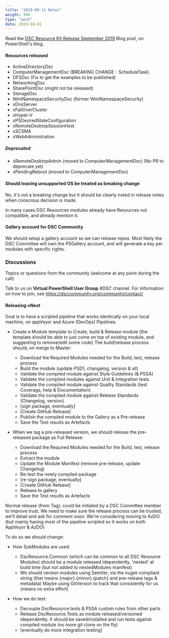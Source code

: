 ```yaml
---
title: "2019-09-11 Notes"
weight: 996
type: "post"
date: 2019-08-01
---
```


Read the [DSC Resource Kit Release September 2019](https://devblogs.microsoft.com/powershell/dsc-resource-kit-release-september-2019/)
 Blog post, on PowerShell's blog.

#### Resources released

- ActiveDirectoryDsc
- ComputerManagementDsc (BREAKING CHANGE - ScheduleTask)
- DFSDsc (Fix to get the examples to be published)
- NetworkingDsc
- SharePointDsc (might not be released)
- StorageDsc
- WmiNamespaceSecurityDsc (former WmiNamespaceSecurity)
- xDnsServer
- xFailOverCluster
- xHyper-V
- xPSDesiredStateConfiguration
- xRemoteDesktopSessionHost
- xSCSMA
- xWebAdministration

##### Deprecated

- xRemoteDesktopAdmin (moved to ComputerManagementDsc) (No PR to deprecate yet)
- xPendingReboot (moved to ComputerManagementDsc)

#### Should leaving unsupported OS be treated as breaking change

No, it's not a breaking change but it should be clearly noted in release notes
when conscious decision is made.

In many cases DSC Resources modules already have Resources not compatible,
and already mention it.

#### Gallery account for DSC Community

We should setup a gallery account so we can release repos.
Most likely the DSC Committee will own the PSGallery account,
and will generate a key per modules with specific rights.

### Discussions

Topics or questions from the community (welcome at any point during the call)

Talk to us on **Virtual PowerShell User Group** _#DSC_ channel.
For information on how to join, see https://dsccommunity.org/community/contact/

#### Releasing vNext

Goal is to have a scripted pipeline that works identically on your local machine,
 on appVeyor and Azure (DevOps) Pipelines.

- Create a Module template to Create, build & Release module (the template should
 be able to just come on top of existing module, and suggesting to remove/edit
 some code)
  The build/release process should, on merge to Master:
  - Download the Required Modules needed for the Build, test, release process
  - Build the module (update PSD1, changelog, version & all)
  - Validate the compiled module against Style Guidelines (& PSSA)
  - Validate the compiled modules against Unit & Integration tests
  - Validate the compiled module against Quality Standards (test Coverage, help
 & Documentation)
  - Validate the compiled module against Release Standards (Changelog, version)
  - [sign package, eventually]
  - [Create GitHub Release]
  - Publish the compiled module to the Gallery as a Pre-release
  - Save the Test results as Artefacts

- When we tag a pre-released version, we should release the pre-released package
as Full Release:
  - Download the Required Modules needed for the Build, test, release process
  - Extract the module
  - Update the Module Manifest (remove pre-release, update Changelog)
  - Re-test the newly compiled package
  - [re-sign package, eventually]
  - [Create GitHub Release]
  - Release to gallery
  - Save the Test results as Artefacts

Normal release (from Tag), could be initiated by a DSC Committee member to
improve trust.
We need to make sure the release process can be trusted, we'll detail and ask
for comment soon.
We're considering moving to AzDO (but mainly having most of the pipeline scripted
so it works on both AppVeyor & AzDO)

To do so we should change:

- How SubModules are used:

  - DscResource.Common (which can be common to all DSC Resource Modules) should
  be a module released idependently, 'nested' at build time (but not added
  to nestedModules manifest)
  - We should version modules using SemVer, via the nuget-compliant string (that
  means {major}.{minor}.{patch} and pre-release tags & metadata) Maybe using
  GitVersion to track that consistently for us (means no extra effort)

- How we do test:

  - Decouple DscResource.tests & PSSA custom rules from other parts
  - Release DscResource.Tests as module released/versioned idependently.
   It should be saved/installed and run tests against compiled module (no more
    git clone on the fly)
  - [eventually do more integration testing]

